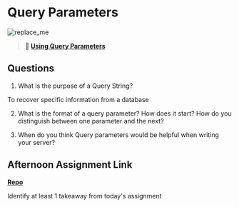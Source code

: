 # Query Parameters

![replace_me](https://codeworks.blob.core.windows.net/public/assets/img/illustrations/placeholder.svg)

> **📖 [Using Query Parameters](https://codeworksacademy.com/fs-student-guide/resources/wk5/01-Query-Parameters)**

## Questions

1. What is the purpose of a Query String?

  To recover specific information from a database

2. What is the format of a query parameter? How does it start? How do you distinguish between one parameter and the next?

  

3. When do you think Query parameters would be helpful when writing your server?

## Afternoon Assignment Link

**[Repo](https://github.com/LizMadsen/<ASSIGNMENT_REPO>)**

Identify at least 1 takeaway from today's assignment
